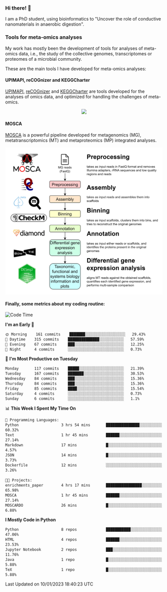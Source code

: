 ### Hi there! 👋

I am a PhD student, using bioinformatics to "Uncover the role of conductive nanomaterials in anaerobic digestion".

### Tools for meta-omics analyses

My work has mostly been the development of tools for analyses of meta-omics data, i.e., the study of the collective genomes, transcriptomes or proteomes of a microbial community.

These are the main tools I have developed for meta-omics analyses:

#### UPIMAPI, reCOGnizer and KEGGCharter

[UPIMAPI](https://github.com/iquasere/UPIMAPI), [reCOGnizer](https://github.com/iquasere/reCOGnizer) and [KEGGCharter](https://github.com/iquasere/KEGGCharter) are tools developed for the analyses of omics data, and optimized for handling the challenges of meta-omics.

<p align="center">
    <img src="assets/annotation_paper.png">
</p>

#### MOSCA

[MOSCA](https://github.com/iquasere/MOSCA) is a powerful pipeline developed for metagenomics (MG), metatranscriptomics (MT) and metaproteomics (MP) integrated analyses.

<p align="center">
    <img src="assets/mosca_workflow.png" align="center" width="700">
</p>


#### Finally, some metrics about my coding routine:

<!--START_SECTION:waka-->
![Code Time](http://img.shields.io/badge/Code%20Time-448%20hrs%202%20mins-blue)

**I'm an Early 🐤** 

```text
🌞 Morning    161 commits    ███████░░░░░░░░░░░░░░░░░░   29.43% 
🌆 Daytime    315 commits    ██████████████░░░░░░░░░░░   57.59% 
🌃 Evening    67 commits     ███░░░░░░░░░░░░░░░░░░░░░░   12.25% 
🌙 Night      4 commits      ░░░░░░░░░░░░░░░░░░░░░░░░░   0.73%

```
📅 **I'm Most Productive on Tuesday** 

```text
Monday       117 commits    █████░░░░░░░░░░░░░░░░░░░░   21.39% 
Tuesday      167 commits    ███████░░░░░░░░░░░░░░░░░░   30.53% 
Wednesday    84 commits     ███░░░░░░░░░░░░░░░░░░░░░░   15.36% 
Thursday     84 commits     ███░░░░░░░░░░░░░░░░░░░░░░   15.36% 
Friday       85 commits     ████░░░░░░░░░░░░░░░░░░░░░   15.54% 
Saturday     4 commits      ░░░░░░░░░░░░░░░░░░░░░░░░░   0.73% 
Sunday       6 commits      ░░░░░░░░░░░░░░░░░░░░░░░░░   1.1%

```


📊 **This Week I Spent My Time On** 

```text
💬 Programming Languages: 
Python                   3 hrs 54 mins       ███████████████░░░░░░░░░░   60.32% 
Text                     1 hr 45 mins        ██████░░░░░░░░░░░░░░░░░░░   27.14% 
Markdown                 17 mins             █░░░░░░░░░░░░░░░░░░░░░░░░   4.57% 
JSON                     14 mins             █░░░░░░░░░░░░░░░░░░░░░░░░   3.73% 
Dockerfile               12 mins             ░░░░░░░░░░░░░░░░░░░░░░░░░   3.26%

🐱‍💻 Projects: 
enrichments_paper        4 hrs 17 mins       ████████████████░░░░░░░░░   65.98% 
MOSCA                    1 hr 45 mins        ██████░░░░░░░░░░░░░░░░░░░   27.14% 
MOSCARDO                 26 mins             █░░░░░░░░░░░░░░░░░░░░░░░░   6.88%

```

**I Mostly Code in Python** 

```text
Python                   8 repos             ███████████░░░░░░░░░░░░░░   47.06% 
HTML                     4 repos             ██████░░░░░░░░░░░░░░░░░░░   23.53% 
Jupyter Notebook         2 repos             ███░░░░░░░░░░░░░░░░░░░░░░   11.76% 
Java                     1 repo              █░░░░░░░░░░░░░░░░░░░░░░░░   5.88% 
TeX                      1 repo              █░░░░░░░░░░░░░░░░░░░░░░░░   5.88%

```



 Last Updated on 10/01/2023 18:40:23 UTC
<!--END_SECTION:waka-->
